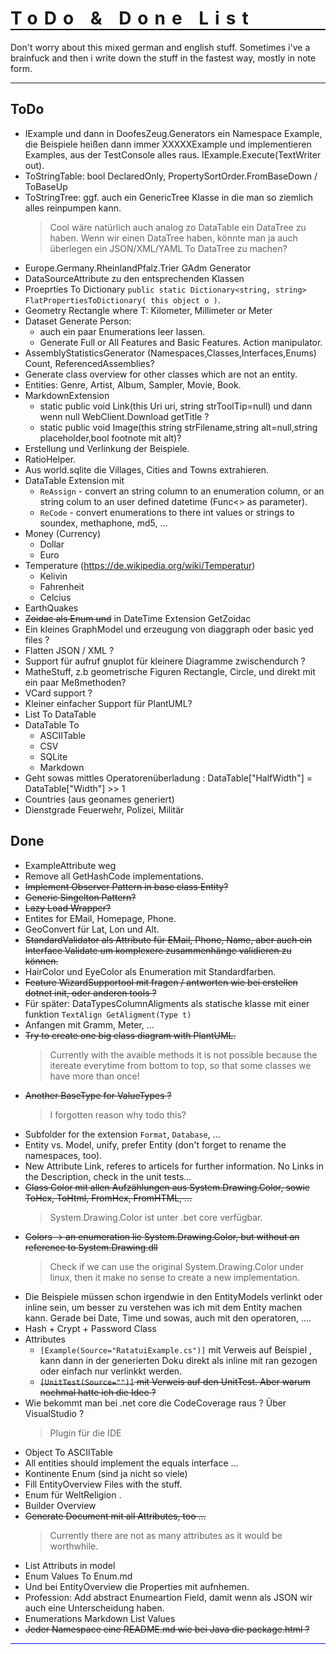 <h1 style="font-weight:bold; letter-spacing: 10px; border-bottom: 2px solid black;">ToDo & Done List</h1>

Don't worry about this mixed german and english stuff. Sometimes i've a brainfuck and then
i write down the stuff in the fastest way, mostly in note form.

---

## ToDo

- IExample und dann in DoofesZeug.Generators ein Namespace Example, die Beispiele heißen dann immer XXXXXExample und implementieren
  Examples, aus der TestConsole alles raus. IExample.Execute(TextWriter out).
- ToStringTable: bool DeclaredOnly, PropertySortOrder.FromBaseDown / ToBaseUp
- ToStringTree: ggf. auch ein GenericTree Klasse in die man so ziemlich alles reinpumpen kann.
  > Cool wäre natürlich auch analog zo DataTable ein DataTree zu haben.
  > Wenn wir einen DataTree haben, könnte man ja auch überlegen ein JSON/XML/YAML To DataTree zu machen?
- Europe.Germany.RheinlandPfalz.Trier GAdm Generator
- DataSourceAttribute zu den entsprechenden Klassen
- Proeprties To Dictionary `public static Dictionary<string, string> FlatPropertiesToDictionary( this object o )`.
- Geometry Rectangle<T> where T: Kilometer, Millimeter or Meter
- Dataset Generate Person:
  - auch ein paar Enumerations leer lassen.
  - Generate Full or All Features and Basic Features. Action<Person> manipulator.
- AssemblyStatisticsGenerator (Namespaces,Classes,Interfaces,Enums) Count, ReferencedAssemblies?
- Generate class overview for other classes which are not an entity.
- Entities: Genre, Artist, Album, Sampler, Movie, Book.
- MarkdownExtension
  - static public void Link(this Uri uri, string strToolTip=null) und dann wenn null WebClient.Download getTitle ?
  - static public void Image(this string strFilename,string alt=null,string placeholder,bool footnote mit alt)?
- Erstellung und Verlinkung der Beispiele.
- RatioHelper.
- Aus world.sqlite die Villages, Cities and Towns extrahieren.
- DataTable Extension mit
  - `ReAssign` - convert an string column to an enumeration column, or an string colum to an user defined datetime (Func<> as parameter).
  - `ReCode` - convert enumerations to there int values or strings to soundex, methaphone, md5, ...
- Money (Currency)
  - Dollar
  - Euro
- Temperature (https://de.wikipedia.org/wiki/Temperatur)
  - Kelivin
  - Fahrenheit
  - Celcius
- EarthQuakes
- ~~Zoidac als Enum und~~ in DateTime Extension GetZoidac
- Ein kleines GraphModel und erzeugung von diaggraph oder basic yed files ?
- Flatten JSON / XML ?
- Support für aufruf gnuplot für kleinere Diagramme zwischendurch ?
- MatheStuff, z.b geometrische Figuren Rectangle, Circle, und direkt mit ein paar Meßmethoden?
- VCard support ?
- Kleiner einfacher Support für PlantUML?
- List<T> To DataTable
- DataTable To
  -  ASCIITable
  -  CSV
  -  SQLite
  -  Markdown
- Geht sowas mittles Operatorenüberladung : DataTable["HalfWidth"] = DataTable["Width"] >> 1
- Countries (aus geonames generiert)
- Dienstgrade Feuerwehr, Polizei, Militär


## Done

- ExampleAttribute weg
- Remove all GetHashCode implementations.
- ~~Implement Observer Pattern in base class Entity?~~
- ~~Generic Singelton Pattern?~~
- ~~Lazy Load Wrapper?~~
- Entites for EMail, Homepage, Phone.
- GeoConvert für Lat, Lon und Alt.
- ~~StandardValidator als Attribute für EMail, Phone, Name, aber auch ein Interface Validate um komplexere zusammenhänge validieren zu können.~~
- HairColor und EyeColor als Enumeration mit Standardfarben.
- ~~Feature WizardSupportool mit fragen / antworten wie bei erstellen dotnet init, oder anderen tools ?~~
- Für später: DataTypesColumnAligments als statische klasse mit einer funktion `TextAlign GetAligment(Type t)`
- Anfangen mit Gramm, Meter, ...
- ~~Try to create one big class diagram with PlantUML.~~
  > Currently with the avaible methods it is not possible because the itereate everytime from bottom to top, so that some classes
  > we have more than once!
- ~~Another BaseType for ValueTypes ?~~
  > I forgotten reason why todo this?
- Subfolder for the extension `Format`, `Database`, ...
- Entity vs. Model, unify, prefer Entity (don't forget to rename the namespaces, too).
- New Attribute Link, referes to articels for further information. No Links in the Description, check in the unit tests...
- ~~Class Color mit allen Aufzählungen aus System.Drawing.Color, sowie ToHex, ToHtml, FromHex, FromHTML, ...~~
  > System.Drawing.Color ist unter .bet core verfügbar.
- ~~Colors -> an enumeration lie System.Drawing.Color, but without an reference to System.Drawing.dll~~
  > Check if we can use the original System.Drawing.Color under linux, then it make no sense to create a new implementation.
- Die Beispiele müssen schon irgendwie in den EntityModels verlinkt oder inline sein, um besser zu verstehen was ich mit dem Entity machen kann. Gerade bei Date, Time und sowas, auch mit den operatoren, ....
- Hash + Crypt + Password Class
- Attributes 
  - `[Example(Source="RatatuiExample.cs")]` mit Verweis auf Beispiel , kann dann in der generierten Doku direkt als inline mit ran gezogen oder einfach nur verlinkkt werden.
  - ~~`[UnitTest(Source="")]` mit Verweis auf den UnitTest. Aber warum nochmal hatte ich die Idee ?~~
- Wie bekommt man bei .net core die CodeCoverage raus ? Über VisualStudio ?
  > Plugin für die IDE
- Object To ASCIITable
- All entities should implement the equals interface ...
- Kontinente Enum (sind ja nicht so viele)
- Fill EntityOverview Files with the stuff.
- Enum für WeltReligion .
- Builder Overview
- ~~Generate Document mit all Attributes, too ...~~
  > Currently there are not as many attributes as it would be worthwhile.
- List Attributs in model
- Enum Values To Enum.md
- Und bei EntityOverview die Properties mit aufnhemen.
- Profession: Add abstract Enumeartion Field, damit wenn als JSON wir auch eine Unterscheidung haben.
- Enumerations Markdown List Values
- ~~Jeder Namespace eine README.md wie bei Java die package.html ?~~

<hr style="background: blue;" />